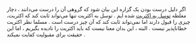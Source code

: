 اگر دلیل درست بودن یک گزاره این بیان شود که گروهی آن را درست می‌دانند ، دچار مغلطه [توسل به اکثریت] شده ایم .
توسل به اکثریت تنها می‌تواند ثابت کند که اکثریت، چیزی را قبول دارند اما نمی‌تواند ثابت کند که آن چیز درست است . مسلما نظر اکثریت خطاناپذیر نیست .
البته ، این بدان معنا نيست كه بايد اكثريت را ناديده بگيريم ، اما این حقیقت برای مقبولیت کفایت نمیکند .

[توسل به اکثریت]: https://www.logicallyfallacious.com/logicalfallacies/Appeal-to-Popularity
